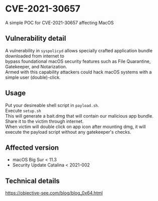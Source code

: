# CVE-2021-30657
A simple POC for CVE-2021-30657 affecting MacOS
## Vulnerability detail
A vulnerability in `syspolicyd` allows specially crafted application bundle downloaded from internet to <br/>
bypass foundational macOS security features such as File Quarantine, Gatekeeper, and Notarization. <br/>
Armed with this capability attackers could hack macOS systems with a simple user (double)-click.

## Usage
Put your desireable shell script in `payload.sh`.<br/>
Execute `setup.sh` <br/>
This will generate a bait.dmg that will contain our malicious app bundle.<br/>
Share it to the victim through internet. <br/>
When victim will double click on app icon after mounting dmg, it will execute the payload script without any gatekeeper's checks.

## Affected version
* macOS Big Sur < 11.3
* Security Update Catalina < 2021-002

## Technical details
https://objective-see.com/blog/blog_0x64.html
